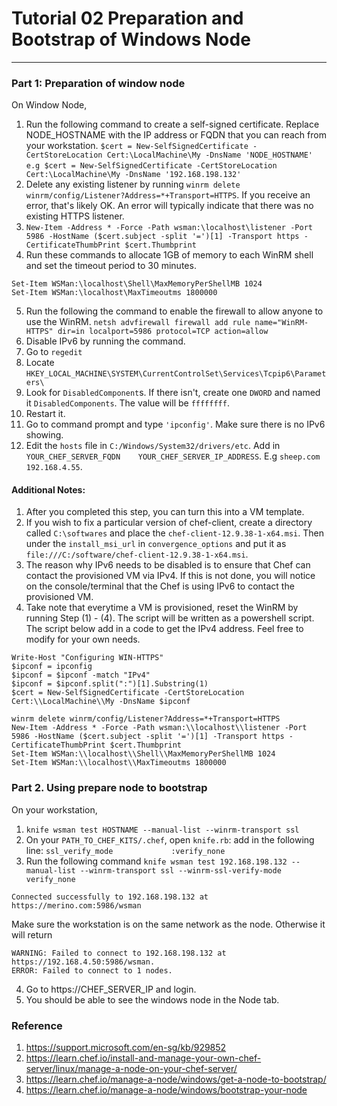 # Tutorial 02 Preparation and Bootstrap of Windows Node
------

### Part 1: Preparation of window node

On Window Node,

1. Run the following command to create a self-signed certificate. Replace NODE_HOSTNAME with the IP address or FQDN that you can reach from your workstation.
`$cert = New-SelfSignedCertificate -CertStoreLocation Cert:\LocalMachine\My -DnsName 'NODE_HOSTNAME'`
`e.g $cert = New-SelfSignedCertificate -CertStoreLocation Cert:\LocalMachine\My -DnsName '192.168.198.132'`
2. Delete any existing listener by running `winrm delete winrm/config/Listener?Address=*+Transport=HTTPS`. If you receive an error, that's likely OK. An error will typically indicate that there was no existing HTTPS listener.
3. `New-Item -Address * -Force -Path wsman:\localhost\listener -Port 5986 -HostName ($cert.subject -split '=')[1] -Transport https -CertificateThumbPrint $cert.Thumbprint`
4. Run these commands to allocate 1GB of memory to each WinRM shell and set the timeout period to 30 minutes.
```
Set-Item WSMan:\localhost\Shell\MaxMemoryPerShellMB 1024
Set-Item WSMan:\localhost\MaxTimeoutms 1800000
```
5. Run the following the command to enable the firewall to allow anyone to use the WinRM. `netsh advfirewall firewall add rule name="WinRM-HTTPS" dir=in localport=5986 protocol=TCP action=allow`
6. Disable IPv6 by running the command.
  1. Go to `regedit`
  2. Locate `HKEY_LOCAL_MACHINE\SYSTEM\CurrentControlSet\Services\Tcpip6\Parameters\`
  3. Look for `DisabledComponent`s. If there isn't, create one `DWORD` and named it `DisabledComponents`. The value will be `ffffffff`.
  4. Restart it.
  5. Go to command prompt and type `'ipconfig'`. Make sure there is no IPv6 showing.
7. Edit the `hosts` file in `C:/Windows/System32/drivers/etc`. Add in `YOUR_CHEF_SERVER_FQDN    YOUR_CHEF_SERVER_IP_ADDRESS`.
E.g `sheep.com   192.168.4.55`.

#### Additional Notes:
1. After you completed this step, you can turn this into a VM template.
2. If you wish to fix a particular version of chef-client, create a directory called `C:\softwares` and place the `chef-client-12.9.38-1-x64.msi`. Then under the `install_msi_url` in `convergence_options` and put it as `file:///C:/software/chef-client-12.9.38-1-x64.msi`.
3. The reason why IPv6 needs to be disabled is to ensure that Chef can contact the provisioned VM via IPv4. If this is not done, you will notice on the console/terminal that the Chef is using IPv6 to contact the provisioned VM.
4. Take note that everytime a VM is provisioned, reset the WinRM by running Step (1) - (4). The script will be written as a powershell script.  The script below add in a code to get the IPv4 address. Feel free to modify for your own needs.

```
Write-Host "Configuring WIN-HTTPS"
$ipconf = ipconfig
$ipconf = $ipconf -match "IPv4"
$ipconf = $ipconf.split(":")[1].Substring(1)
$cert = New-SelfSignedCertificate -CertStoreLocation Cert:\\LocalMachine\\My -DnsName $ipconf

winrm delete winrm/config/Listener?Address=*+Transport=HTTPS
New-Item -Address * -Force -Path wsman:\\localhost\\listener -Port 5986 -HostName ($cert.subject -split '=')[1] -Transport https -CertificateThumbPrint $cert.Thumbprint
Set-Item WSMan:\\localhost\\Shell\\MaxMemoryPerShellMB 1024
Set-Item WSMan:\\localhost\\MaxTimeoutms 1800000
```

### Part 2. Using prepare node to bootstrap

On your workstation,

1. `knife wsman test HOSTNAME --manual-list --winrm-transport ssl`
2. On your `PATH_TO_CHEF_KITS/.chef`, open `knife.rb`:
add in the following line:
`ssl_verify_mode			 :verify_none`
3. Run the following command
`knife wsman test 192.168.198.132 --manual-list --winrm-transport ssl --winrm-ssl-verify-mode verify_none`
```
Connected successfully to 192.168.198.132 at https://merino.com:5986/wsman
```
Make sure the workstation is on the same network as the node. Otherwise it will return
```
WARNING: Failed to connect to 192.168.198.132 at https://192.168.4.50:5986/wsman.
ERROR: Failed to connect to 1 nodes.
```

4. Go to https://CHEF_SERVER_IP and login.
5. You should be able to see the windows node in the Node tab.


### Reference
1. https://support.microsoft.com/en-sg/kb/929852
2. https://learn.chef.io/install-and-manage-your-own-chef-server/linux/manage-a-node-on-your-chef-server/
3. https://learn.chef.io/manage-a-node/windows/get-a-node-to-bootstrap/
4. https://learn.chef.io/manage-a-node/windows/bootstrap-your-node
